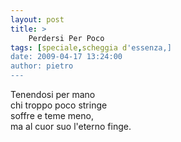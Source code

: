 ```yaml
---
layout: post
title: >
    Perdersi Per Poco
tags: [speciale,scheggia d'essenza,]
date: 2009-04-17 13:24:00
author: pietro
---
```

Tenendosi per mano<br/>chi troppo poco stringe<br/>soffre e teme meno,<br/>ma al cuor suo l'eterno finge.
